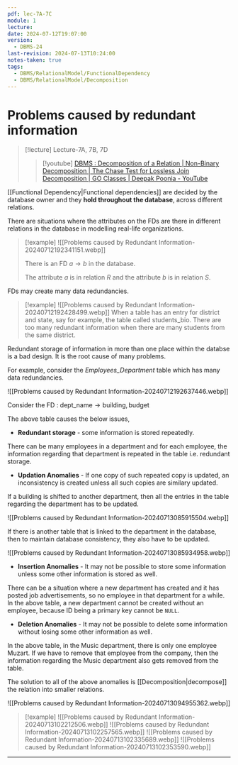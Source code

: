 ```yaml
---
pdf: lec-7A-7C
module: 1
lecture: 
date: 2024-07-12T19:07:00
version:
  - DBMS-24
last-revision: 2024-07-13T10:24:00
notes-taken: true
tags:
  - DBMS/RelationalModel/FunctionalDependency
  - DBMS/RelationalModel/Decomposition
---
```

# Problems caused by redundant information

> [!lecture] Lecture-7A, 7B, 7D
>> [!youtube] [DBMS : Decomposition of a Relation | Non-Binary Decomposition | The Chase Test for Lossless Join Decomposition | GO Classes | Deepak Poonia - YouTube](https://www.youtube.com/playlist?list=PLIPZ2_p3RNHjweUdD-fgcdD-oMiylqE9t)

[[Functional Dependency|Functional dependencies]] are decided by the database owner and they **hold throughout the database**, across different relations.

There are situations where the attributes on the FDs are there in different relations in the database in modelling real-life organizations.

> [!example] 
> ![[Problems caused by Redundant Information-20240712192341151.webp]]
> 
> There is an FD $a\to b$ in the database.
> 
> The attribute $a$ is in relation $R$ and the attribute $b$ is in relation $S$.

FDs may create many data redundancies. 

> [!example] 
> ![[Problems caused by Redundant Information-20240712192428499.webp]]
> When a table has an entry for district and state, say for example, the table called students_bio. There are too many redundant information when there are many students from the same district.

Redundant storage of information in more than one place within the databse is a bad design. It is the root cause of many problems.

For example, consider the *Employees_Department* table which has many data redundancies.

![[Problems caused by Redundant Information-20240712192637446.webp]]

Consider the FD : $\text{dept\_name} \to \text{building}, \text{budget}$

The above table causes the below issues,

- **Redundant storage** - some information is stored repeatedly.

There can be many employees in a department and for each employee, the information regarding that department is repeated in the table i.e. redundant storage.

- **Updation Anomalies** - If one copy of such repeated copy is updated, an inconsistency is created unless all such copies are similary updated.

If a building is shifted to another department, then all the entries in the table regarding the department has to be updated.

![[Problems caused by Redundant Information-20240713085915504.webp]]

If there is another table that is linked to the department in the database, then to maintain database consistency, they also have to be updated.

![[Problems caused by Redundant Information-20240713085934958.webp]]

- **Insertion Anomalies** - It may not be possible to store some information unless some other information is stored as well.

There can be a situation where a new department has created and it has posted job advertisements, so no employee in that department for a while.
In the above table, a new department cannot be created without an employee, because ID being a primary key cannot be `NULL`.

- **Deletion Anomalies** - It may not be possible to delete some information without losing some other information as well.

In the above table, in the Music department, there is only one employee Muzart. If we have to remove that employee from the company, then the information regarding the Music department also gets removed from the table.

The solution to all of the above anomalies is [[Decomposition|decompose]] the relation into smaller relations.

![[Problems caused by Redundant Information-20240713094955362.webp]]

> [!example] 
> ![[Problems caused by Redundant Information-20240713102212506.webp]]
> ![[Problems caused by Redundant Information-20240713102257565.webp]]
> ![[Problems caused by Redundant Information-20240713102335689.webp]]
> ![[Problems caused by Redundant Information-20240713102353590.webp]]

---